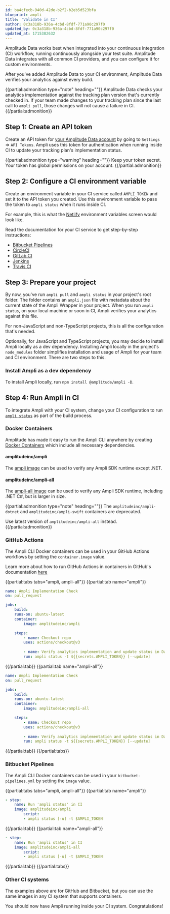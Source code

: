 ```yaml
---
id: ba4cfecb-940d-42de-b2f2-b2eb5d523bfa
blueprint: ampli
title: 'Validate in CI'
author: 0c3a318b-936a-4cbd-8fdf-771a90c297f0
updated_by: 0c3a318b-936a-4cbd-8fdf-771a90c297f0
updated_at: 1715382632
---
```

Amplitude Data works best when integrated into your continuous integration (CI) workflow, running continuously alongside your test suite. Amplitude Data integrates with all common CI providers, and you can configure it for custom environments.

After you've added Amplitude Data to your CI environment, Amplitude Data verifies your analytics against every build.

{{partial:admonition type="note" heading=""}}
Amplitude Data checks your analytics implementation against the tracking plan version that's currently checked in. If your team made changes to your tracking plan since the last call to `ampli pull`, those changes will not cause a failure in CI.
{{/partial:admonition}}

## Step 1: Create an API token

Create an API token for [your Amplitude Data account](https://data.amplitude.com/) by going to `Settings` => `API Tokens`. Ampli uses this token for authentication when running inside CI to update your tracking plan's implementation status.

{{partial:admonition type="warning" heading=""}}
Keep your token secret. Your token has global permissions on your account.
{{/partial:admonition}}

## Step 2: Configure a CI environment variable

Create an environment variable in your CI service called `AMPLI_TOKEN` and set it to the API token you created. Use this environment variable to pass the token to `ampli status` when it runs inside CI.

For example, this is what the [Netlify](https://docs.netlify.com/configure-builds/environment-variables/) environment variables screen would look like.

Read the documentation for your CI service to get step-by-step instructions:

- [Bitbucket Pipelines](https://confluence.atlassian.com/bitbucket/variables-in-pipelines-794502608.html)
- [CircleCI](https://circleci.com/docs/2.0/env-vars/)
- [GitLab CI](https://docs.gitlab.com/ee/ci/variables/)
- [Jenkins](https://jenkins.io/doc/pipeline/tour/environment/#credentials-in-the-environment)
- [Travis CI](https://docs.travis-ci.com/user/environment-variables/)

## Step 3: Prepare your project

By now, you've run `ampli pull` and `ampli status` in your project's root folder. The folder contains an `ampli.json` file with metadata about the current state of the Ampli Wrapper in your project. When you run `ampli status`, on your local machine or soon in CI, Ampli verifies your analytics against this file.

For non-JavaScript and non-TypeScript projects, this is all the configuration that's needed.

Optionally, for JavaScript and TypeScript projects, you may decide to install Ampli locally as a dev dependency. Installing Ampli locally in the project's `node_modules` folder simplifies installation and usage of Ampli for your team and CI environment. There are two steps to this.

### Install Ampli as a dev dependency

To install Ampli locally, run `npm install @amplitude/ampli -D`.

## Step 4: Run Ampli in CI

To integrate Ampli with your CI system, change your CI configuration to run [`ampli status`](cli.md#ampli-status) as part of the build process.

### Docker Containers

Amplitude has made it easy to run the Ampli CLI anywhere by creating [Docker Containers](https://hub.docker.com/u/amplitudeinc) which include all necessary dependencies.

#### amplitudeinc/ampli

The [ampli image](https://hub.docker.com/r/amplitudeinc/ampli) can be used to verify any Ampli SDK runtime except .NET.

#### amplitudeinc/ampli-all

The [ampli-all image](https://hub.docker.com/r/amplitudeinc/ampli-all) can be used to verify any Ampli SDK runtime, including .NET C#, but is larger in size.


{{partial:admonition type="note" heading=""}}
The `amplitudeinc/ampli-dotnet` and `amplitudeinc/ampli-swift` containers are deprecated.

Use latest version of `amplitudeinc/ampli-all` instead.
{{/partial:admonition}}

### GitHub Actions

The Ampli CLI Docker containers can be used in your GitHub Actions workflows by setting the `container.image` value.

Learn more about how to run GitHub Actions in containers in GitHub's documentation [here](https://docs.github.com/en/actions/using-jobs/running-jobs-in-a-container)

{{partial:tabs tabs="ampli, ampli-all"}}
{{partial:tab name="ampli"}}
```yaml
name: Ampli Implementation Check
on: pull_request

jobs:
    build:
    runs-on: ubuntu-latest
    container:
        image: amplitudeinc/ampli

    steps:
        - name: Checkout repo
        uses: actions/checkout@v3
    
        - name: Verify analytics implementation and update status in Data
        run: ampli status -t ${{secrets.AMPLI_TOKEN}} [--update]
```
{{/partial:tab}}
{{partial:tab name="ampli-all"}}
```yaml
name: Ampli Implementation Check
on: pull_request

jobs:
    build:
    runs-on: ubuntu-latest
    container:
        image: amplitudeinc/ampli-all

    steps:
        - name: Checkout repo
        uses: actions/checkout@v3
    
        - name: Verify analytics implementation and update status in Data
        run: ampli status -t ${{secrets.AMPLI_TOKEN}} [--update]
```
{{/partial:tab}}
{{/partial:tabs}}

### Bitbucket Pipelines

The Ampli CLI Docker containers can be used in your `bitbucket-pipelines.yml` by setting the `image` value.

{{partial:tabs tabs="ampli, ampli-all"}}
{{partial:tab name="ampli"}}
```yaml
- step:
    name: Run 'ampli status' in CI
    image: amplitudeinc/ampli
        script:
        - ampli status [-u] -t $AMPLI_TOKEN
```
{{/partial:tab}}
{{partial:tab name="ampli-all"}}
```yaml
- step:
    name: Run 'ampli status' in CI
    image: amplitudeinc/ampli-all
        script:
        - ampli status [-u] -t $AMPLI_TOKEN
```
{{/partial:tab}}
{{/partial:tabs}}

### Other CI systems

The examples above are for GitHub and Bitbucket, but you can use the same images in any CI system that supports containers.

You should now have Ampli running inside your CI system. Congratulations!
